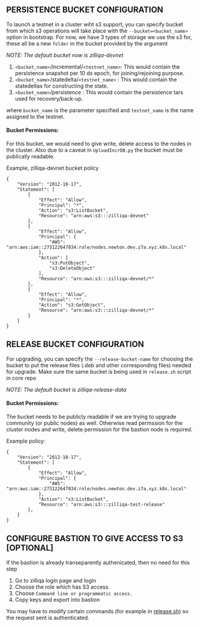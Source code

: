 
## PERSISTENCE BUCKET CONFIGURATION

To launch a testnet in a cluster wiht s3 support, you can specify bucket from which s3 operations will take place with the `--bucket=<bucket_name>` option in bootstrap. 
For now, we have 3 types of storage we use the s3 for, these all be a new `folder` in the bucket provided by the argument

*NOTE: The default bucket now is zilliqa-devnet*

1. `<bucket_name>`/incremental/`<testnet_name>`: This would contain the persistence snapshot per 10 ds epoch, for joining/rejoining purpose.
2. `<bucket_name>`/statedelta/`<testnet_name>` : This would contain the statedeltas for constructing the state.
3. `<bucket_name>`/persistence : This would contain the persistence tars used for recovery/back-up.

where `bucket_name` is the parameter specified and `testnet_name` is the name assigned to the testnet.

#### Bucket Permissions:

For this bucket, we would need to give write, delete access to the nodes in the cluster. Also due to a caveat in `UploadIncrDB.py` the bucket must be publically readable.

Example, zilliqa-devnet bucket policy

```
{
    "Version": "2012-10-17",
    "Statement": [
        {
            "Effect": "Allow",
            "Principal": "*",
            "Action": "s3:ListBucket",
            "Resource": "arn:aws:s3:::zilliqa-devnet"
        },
        {
            "Effect": "Allow",
            "Principal": {
                "AWS": "arn:aws:iam::273122647034:role/nodes.newton.dev.z7a.xyz.k8s.local"
            },
            "Action": [
                "s3:PutObject",
                "s3:DeleteObject"
            ],
            "Resource": "arn:aws:s3:::zilliqa-devnet/*"
        },
        {
            "Effect": "Allow",
            "Principal": "*",
            "Action": "s3:GetObject",
            "Resource": "arn:aws:s3:::zilliqa-devnet/*"
        }
    ]
}

```

## RELEASE BUCKET CONFIGURATION

For upgrading, you can specify the `--release-bucket-name` for choosing the bucket to put the release files (.deb and other corresponding files) needed for upgrade. Make sure the same bucket is being used in `release.sh` script in core repo

*NOTE: The default bucket is zilliqa-release-data*

#### Bucket Permissions:

The bucket needs to be publicly readable if we are trying to upgrade community (or public nodes) as well. Otherwise read permssion for the cluster nodes and write, delete permission for the bastion node is required.


Example policy:

```
{
    "Version": "2012-10-17",
    "Statement": [
        {
            "Effect": "Allow",
            "Principal": {
                "AWS": "arn:aws:iam::273122647034:role/nodes.newton.dev.z7a.xyz.k8s.local"
            },
            "Action": "s3:ListBucket",
            "Resource": "arn:aws:s3:::zilliqa-test-release"
        },
    ]
}
```

## CONFIGURE BASTION TO GIVE ACCESS TO S3 [OPTIONAL]

If the bastion is already transeparently authenicated, then no need for this step

1. Go to zilliqa login page and login
2. Choose the role which has S3 access.
3. Choose `Command line or programmatic access.`
4. Copy keys and export into bastion

You may have to modify certain commands (for example in [release.sh](https://github.com/Zilliqa/Zilliqa/blob/627caccb948e52a91f72384422692186d79e4fb3/scripts/release.sh#L291)) so the request sent is authenticated. 
